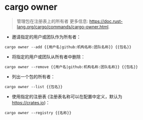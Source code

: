 # cargo owner

> 管理包在注册表上的所有者
> 更多信息: <https://doc.rust-lang.org/cargo/commands/cargo-owner.html>.

- 邀请指定的用户或团队作为所有者：

`cargo owner --add {{用户名|github:机构名称:团队名称}} {{包名}}`

- 将指定的用户或团队从所有者中删除：

`cargo owner --remove {{用户名|github:机构名称:团队名称}} {{包名}}`

- 列出一个包的所有者：

`cargo owner --list {{包名}}`

- 使用指定的注册表 (注册表名称可以在配置中定义，默认为 <https://crates.io>)：

`cargo owner --registry {{名称}}`
